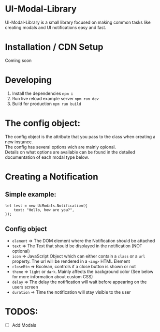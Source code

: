 # UI-Modal-Library

UI-Modal-Library is a small library focused on making common tasks like creating modals and UI notifications easy and fast.

# Installation / CDN Setup

Coming soon

# Developing

1. Install the dependencies `npm i`
2. Run live reload example server `npm run dev`
3. Build for production `npm run build`

# The config object:

The config object is the attribute that you pass to the class when creating a new instance.  
The config has several options wich are mainly opional.  
Details on what options are available can be found in the detailed documentation of each modal type below.

# Creating a Notification

## Simple example:

```
let test = new UiModals.Notification({
    text: "Hello, how are you?",
});
```

## Config object

-   `element` => The DOM element where the Notification should be attached
-   `text` => The Text that should be displayed in the notification (NOT optional)
-   `icon` => JavaScript Object which can either contain a `class` or a `url` property. The url will be rendered in a `<img>` HTML Element
-   `closeBtn` => Boolean, controls if a close button is shown or not
-   `theme` => `light` or `dark`. Mainly affects the background color (See below for more information about custom CSS)
-   `delay` => The delay the notification will wait before appearing on the users screen
-   `duration` => Time the notification will stay visible to the user

# TODOS:

-   [ ] Add Modals
